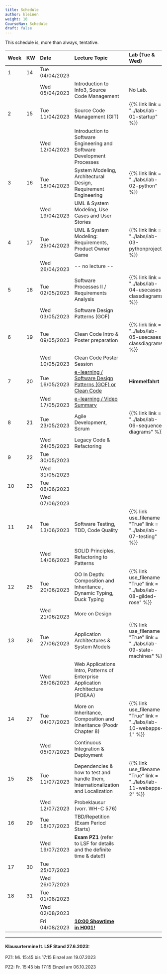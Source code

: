 ```yaml
---
title: Schedule
author: kleinen
weight: 10
CourseNav: Schedule
draft: false
---
```


This schedule is, more than always, tentative.

| Week | KW | Date           | Lecture Topic                                                                                |   | Lab (Tue & Wed)                                                            |
|:-----|:---|:---------------|:---------------------------------------------------------------------------------------------|---|:---------------------------------------------------------------------------|
| 1    | 14 | Tue 04/04/2023 |                                                                                              |   |                                                                            |
|      |    | Wed 05/04/2023 | Introduction to Info3, Source Code Management                                                |   | No Lab.                                                                    |
| 2    | 15 | Tue 11/04/2023 | Source Code Management (GIT)                                                                 |   | {{% link link = "../labs/lab-01-startup" %}}                               |
|      |    | Wed 12/04/2023 | Introduction to Software Engineering and Software Development Processes                      |   |                                                                            |
| 3    | 16 | Tue 18/04/2023 | System Modeling, Architectural Design, Requirement Engineering                               |   | {{% link  link = "../labs/lab-02-python" %}}                               |
|      |    | Wed 19/04/2023 | UML & System Modeling, Use Cases and User Stories                                            |   |                                                                            |
| 4    | 17 | Tue 25/04/2023 | UML & System Modeling: Requirements,  Product Owner Game                                     |   | {{% link  link = "../labs/lab-03-pythonproject" %}}                        |
|      |    | Wed 26/04/2023 | -- no lecture --                                                                             |   |                                                                            |
| 5    | 18 | Tue 02/05/2023 | Software Processes  II / Requirements Analysis                                               |   | {{% link  link = "../labs/lab-04-usecases-classdiagrams" %}}               |
|      |    | Wed 03/05/2023 | Software Design Patterns (GOF)                                                               |   |                                                                            |
| 6    | 19 | Tue 09/05/2023 | Clean Code Intro &  Poster preparation                                                       |   | {{% link  link = "../labs/lab-05-usecases-classdiagrams" %}}               |
|      |    | Wed 10/05/2023 | Clean Code Poster Session                                                                    |   |                                                                            |
| 7    | 20 | Tue 16/05/2023 | [e-learning / Software Design Patterns (GOF) or Clean Code](../material/e-learning-reviews/) |   | **Himmelfahrt**                                                            |
|      |    | Wed 17/05/2023 | [e-learning / Video Summary](../material/e-learning-videos/)                                 |   |                                                                            |
| 8    | 21 | Tue 23/05/2023 | Agile Development, Scrum                                                                     |   | {{% link  link = "../labs/lab-06-sequence-diagrams" %}}                    |
|      |    | Wed 24/05/2023 | Legacy Code & Refactoring                                                                    |   |                                                                            |
| 9    | 22 | Tue 30/05/2023 |                                                                                              |   |                                                                            |
|      |    | Wed 31/05/2023 |                                                                                              |   |                                                                            |
| 10   | 23 | Tue 06/06/2023 |                                                                                              |   |                                                                            |
|      |    | Wed 07/06/2023 |                                                                                              |   |                                                                            |
| 11   | 24 | Tue 13/06/2023 | Software Testing, TDD, Code Quality                                                          |   | {{% link use_filename = "True" link = "../labs/lab-07-testing" %}}         |
|      |    | Wed 14/06/2023 | SOLID Principles, Refactoring to Patterns                                                    |   |                                                                            |
| 12   | 25 | Tue 20/06/2023 | OO In Depth: Composition and Inheritance , Dynamic Typing, Duck Typing                       |   | {{% link use_filename = "True" link = "../labs/lab-08-gilded-rose" %}}     |
|      |    | Wed 21/06/2023 | More on Design                                                                               |   |                                                                            |
| 13   | 26 | Tue 27/06/2023 | Application Architectures &  System Models                                                   |   | {{% link  use_filename = "True" link = "../labs/lab-09-state-machines" %}} |
|      |    | Wed 28/06/2023 | Web Applications Intro, Patterns of Enterprise Application Architecture (POEAA)              |   |                                                                            |
| 14   | 27 | Tue 04/07/2023 | More on Inheritance, Composition and Inheritance (Poodr Chapter 8)                           |   | {{% link use_filename = "True" link = "../labs/lab-10-webapps-1" %}}       |
|      |    | Wed 05/07/2023 | Continuous Integration & Deployment                                                          |   |                                                                            |
| 15   | 28 | Tue 11/07/2023 | Dependencies & how to test and handle them, Internationalization and Localization            |   | {{% link use_filename = "True" link = "../labs/lab-11-webapps-2" %}}       |
|      |    | Wed 12/07/2023 | Probeklausur (vorr. WH-C 576)                                                                |   |                                                                            |
| 16   | 29 | Tue 18/07/2023 | TBD/Repetition (Exam Period Starts)                                                          |   |                                                                            |
|      |    | Wed 19/07/2023 | **Exam PZ1**   (refer to LSF for details and the definite time & date!!)                     |   |                                                                            |
| 17   | 30 | Tue 25/07/2023 |                                                                                              |   |                                                                            |
|      |    | Wed 26/07/2023 |                                                                                              |   |                                                                            |
| 18   | 31 | Tue 01/08/2023 |                                                                                              |   |                                                                            |
|      |    | Wed 02/08/2023 |                                                                                              |   |                                                                            |
|      |    | Fri 04/08/2023 | **[10:00 Showtime in H001!](https://showtime.f4.htw-berlin.de/)**                                                                                           |   |                                                                            |

---

#### Klausurtermine lt. LSF Stand 27.6.2023:

PZ1: Mi.	15:45 bis 17:15	Einzel	am 19.07.2023

PZ2: Fr. 15:45 bis 17:15	Einzel	am 06.10.2023